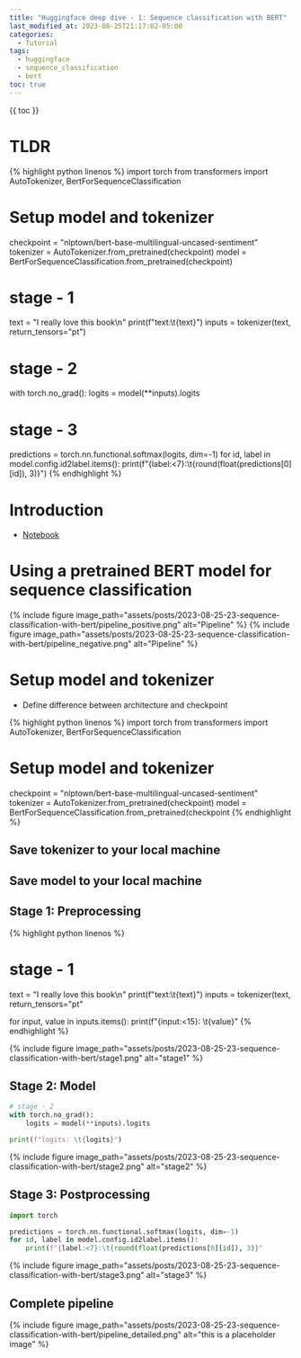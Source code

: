 ```yaml
---
title: "Huggingface deep dive - 1: Sequence classification with BERT"
last_modified_at: 2023-08-25T21:17:02-05:00
categories:
  - Tutorial
tags:
  - huggingface
  - sequence_classification
  - bert
toc: true
---
```


{{ toc }}


# TLDR
{% highlight python linenos %}
import torch
from transformers import AutoTokenizer, BertForSequenceClassification

# Setup model and tokenizer
checkpoint = "nlptown/bert-base-multilingual-uncased-sentiment"
tokenizer = AutoTokenizer.from_pretrained(checkpoint)
model = BertForSequenceClassification.from_pretrained(checkpoint)

# stage - 1
text = "I really love this book\n"
print(f"text:\t{text}")
inputs = tokenizer(text, return_tensors="pt")

# stage - 2
with torch.no_grad():
    logits = model(**inputs).logits
    
# stage - 3
predictions = torch.nn.functional.softmax(logits, dim=-1)
for id, label in model.config.id2label.items():
    print(f"{label:<7}:\t{round(float(predictions[0][id]), 3)}")
{% endhighlight %}



# Introduction
- [Notebook](https://colab.research.google.com/github/roldanjrgl/huggingface_deep_dive/blob/main/sequence_classification.ipynb)


# Using a pretrained BERT model for sequence classification

{% include figure image_path="assets/posts/2023-08-25-23-sequence-classification-with-bert/pipeline_positive.png" alt="Pipeline"  %}
{% include figure image_path="assets/posts/2023-08-25-23-sequence-classification-with-bert/pipeline_negative.png" alt="Pipeline"  %}


# Setup model and tokenizer
- Define difference between architecture and checkpoint

{% highlight python linenos %}
import torch
from transformers import AutoTokenizer, BertForSequenceClassification

# Setup model and tokenizer
checkpoint = "nlptown/bert-base-multilingual-uncased-sentiment"
tokenizer = AutoTokenizer.from_pretrained(checkpoint)
model = BertForSequenceClassification.from_pretrained(checkpoint
{% endhighlight %}

## Save tokenizer to your local machine




## Save model to your local machine

## Stage 1: Preprocessing
{% highlight python linenos %}
# stage - 1
text = "I really love this book\n"
print(f"text:\t{text}")
inputs = tokenizer(text, return_tensors="pt"

for input, value in inputs.items():
print(f"{input:<15}: \t{value}"
{% endhighlight %}


{% include figure image_path="assets/posts/2023-08-25-23-sequence-classification-with-bert/stage1.png" alt="stage1"  %}

## Stage 2: Model
```py
# stage - 2
with torch.no_grad():
    logits = model(**inputs).logits

print(f"logits: \t{logits}")
```

{% include figure image_path="assets/posts/2023-08-25-23-sequence-classification-with-bert/stage2.png" alt="stage2"  %}


## Stage 3: Postprocessing
```py
import torch

predictions = torch.nn.functional.softmax(logits, dim=-1)
for id, label in model.config.id2label.items():
    print(f"{label:<7}:\t{round(float(predictions[0][id]), 3)}"
```

{% include figure image_path="assets/posts/2023-08-25-23-sequence-classification-with-bert/stage3.png" alt="stage3"  %}

## Complete pipeline

{% include figure image_path="assets/posts/2023-08-25-23-sequence-classification-with-bert/pipeline_detailed.png" alt="this is a placeholder image"  %}
